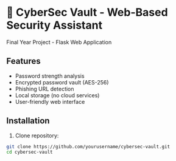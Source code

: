 # 🔐 CyberSec Vault - Web-Based Security Assistant

Final Year Project - Flask Web Application

## Features
- Password strength analysis
- Encrypted password vault (AES-256)
- Phishing URL detection
- Local storage (no cloud services)
- User-friendly web interface

## Installation
1. Clone repository:
```bash
git clone https://github.com/yourusername/cybersec-vault.git
cd cybersec-vault